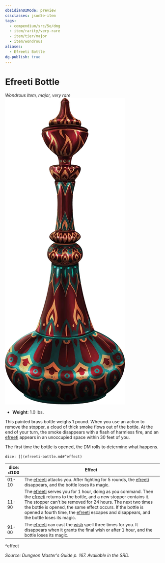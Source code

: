 ```yaml
---
obsidianUIMode: preview
cssclasses: json5e-item
tags:
  - compendium/src/5e/dmg
  - item/rarity/very-rare
  - item/tier/major
  - item/wondrous
aliases:
  - Efreeti Bottle
dg-publish: true
---
```

# Efreeti Bottle
*Wondrous Item, major, very rare*  
![](https://raw.githubusercontent.com/5etools-mirror-2/5etools-img/main/items/DMG/Efreeti%20Bottle.webp#right)  

- **Weight**: 1.0 lbs.

This painted brass bottle weighs 1 pound. When you use an action to remove the stopper, a cloud of thick smoke flows out of the bottle. At the end of your turn, the smoke disappears with a flash of harmless fire, and an [efreeti](/Admin/CLI/bestiary/elemental/efreeti.md) appears in an unoccupied space within 30 feet of you.

The first time the bottle is opened, the DM rolls to determine what happens.

`dice: [](efreeti-bottle.md#^effect)`

| dice: d100 | Effect |
|------------|--------|
| 01-10 | The [efreeti](/Admin/CLI/bestiary/elemental/efreeti.md) attacks you. After fighting for 5 rounds, the [efreeti](/Admin/CLI/bestiary/elemental/efreeti.md) disappears, and the bottle loses its magic. |
| 11-90 | The [efreeti](/Admin/CLI/bestiary/elemental/efreeti.md) serves you for 1 hour, doing as you command. Then the [efreeti](/Admin/CLI/bestiary/elemental/efreeti.md) returns to the bottle, and a new stopper contains it. The stopper can't be removed for 24 hours. The next two times the bottle is opened, the same effect occurs. If the bottle is opened a fourth time, the [efreeti](/Admin/CLI/bestiary/elemental/efreeti.md) escapes and disappears, and the bottle loses its magic. |
| 91-00 | The [efreeti](/Admin/CLI/bestiary/elemental/efreeti.md) can cast the [wish](/Admin/CLI/spells/wish.md) spell three times for you. It disappears when it grants the final wish or after 1 hour, and the bottle loses its magic. |
^effect

*Source: Dungeon Master's Guide p. 167. Available in the SRD.*